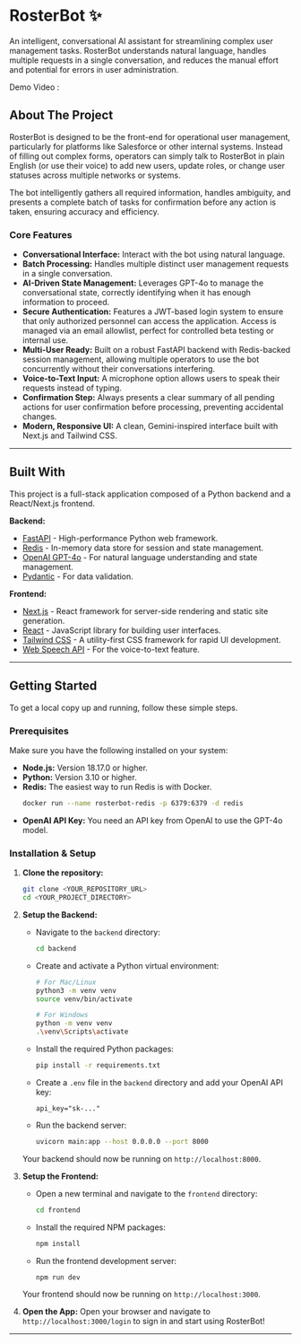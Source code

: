 # RosterBot ✨

An intelligent, conversational AI assistant for streamlining complex user management tasks. RosterBot understands natural language, handles multiple requests in a single conversation, and reduces the manual effort and potential for errors in user administration.

Demo Video :

## About The Project

RosterBot is designed to be the front-end for operational user management, particularly for platforms like Salesforce or other internal systems. Instead of filling out complex forms, operators can simply talk to RosterBot in plain English (or use their voice) to add new users, update roles, or change user statuses across multiple networks or systems.

The bot intelligently gathers all required information, handles ambiguity, and presents a complete batch of tasks for confirmation before any action is taken, ensuring accuracy and efficiency.

### Core Features

* **Conversational Interface:** Interact with the bot using natural language.
* **Batch Processing:** Handles multiple distinct user management requests in a single conversation.
* **AI-Driven State Management:** Leverages GPT-4o to manage the conversational state, correctly identifying when it has enough information to proceed.
* **Secure Authentication:** Features a JWT-based login system to ensure that only authorized personnel can access the application. Access is managed via an email allowlist, perfect for controlled beta testing or internal use.
* **Multi-User Ready:** Built on a robust FastAPI backend with Redis-backed session management, allowing multiple operators to use the bot concurrently without their conversations interfering.
* **Voice-to-Text Input:** A microphone option allows users to speak their requests instead of typing.
* **Confirmation Step:** Always presents a clear summary of all pending actions for user confirmation before processing, preventing accidental changes.
* **Modern, Responsive UI:** A clean, Gemini-inspired interface built with Next.js and Tailwind CSS.

---

## Built With

This project is a full-stack application composed of a Python backend and a React/Next.js frontend.

**Backend:**
* [FastAPI](https://fastapi.tiangolo.com/) - High-performance Python web framework.
* [Redis](https://redis.io/) - In-memory data store for session and state management.
* [OpenAI GPT-4o](https://openai.com/gpt-4o/) - For natural language understanding and state management.
* [Pydantic](https://pydantic-docs.helpmanual.io/) - For data validation.

**Frontend:**
* [Next.js](https://nextjs.org/) - React framework for server-side rendering and static site generation.
* [React](https://reactjs.org/) - JavaScript library for building user interfaces.
* [Tailwind CSS](https://tailwindcss.com/) - A utility-first CSS framework for rapid UI development.
* [Web Speech API](https://developer.mozilla.org/en-US/docs/Web/API/Web_Speech_API) - For the voice-to-text feature.

---

## Getting Started

To get a local copy up and running, follow these simple steps.

### Prerequisites

Make sure you have the following installed on your system:

* **Node.js:** Version 18.17.0 or higher.
* **Python:** Version 3.10 or higher.
* **Redis:** The easiest way to run Redis is with Docker.
    ```sh
    docker run --name rosterbot-redis -p 6379:6379 -d redis
    ```
* **OpenAI API Key:** You need an API key from OpenAI to use the GPT-4o model.

### Installation & Setup

1.  **Clone the repository:**
    ```sh
    git clone <YOUR_REPOSITORY_URL>
    cd <YOUR_PROJECT_DIRECTORY>
    ```

2.  **Setup the Backend:**
    * Navigate to the `backend` directory:
        ```sh
        cd backend
        ```
    * Create and activate a Python virtual environment:
        ```sh
        # For Mac/Linux
        python3 -m venv venv
        source venv/bin/activate

        # For Windows
        python -m venv venv
        .\venv\Scripts\activate
        ```
    * Install the required Python packages:
        ```sh
        pip install -r requirements.txt
        ```
    * Create a `.env` file in the `backend` directory and add your OpenAI API key:
        ```
        api_key="sk-..."
        ```
    * Run the backend server:
        ```sh
        uvicorn main:app --host 0.0.0.0 --port 8000 
        ```
    Your backend should now be running on `http://localhost:8000`.

3.  **Setup the Frontend:**
    * Open a new terminal and navigate to the `frontend` directory:
        ```sh
        cd frontend
        ```
    * Install the required NPM packages:
        ```sh
        npm install
        ```
    * Run the frontend development server:
        ```sh
        npm run dev
        ```
    Your frontend should now be running on `http://localhost:3000`.

4.  **Open the App:**
    Open your browser and navigate to `http://localhost:3000/login` to sign in and start using RosterBot!

---
